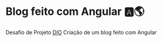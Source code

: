 # Blog feito com Angular 🅰🌎

Desafio de Projeto [DIO](https://dio.me) Criação de um blog feito com Angular
